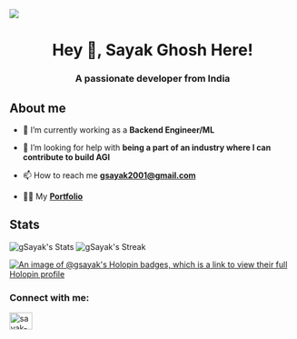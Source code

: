 ![](https://komarev.com/ghpvc/?username=gSayak&color=orange)

<h1 align="center">Hey 👋, Sayak Ghosh Here!</h1>
<h3 align="center">A passionate developer from India</h3>


<h2>About me</h2>

- 🌱 I’m currently working as a **Backend Engineer/ML**

- 🤝 I’m looking for help with **being a part of an industry where I can contribute to build AGI**

- 📫 How to reach me **gsayak2001@gmail.com**

- 👨‍🎓 My **<a href="https://sayak.super.site/">Portfolio</a>**
<h2> Stats </h2>

![gSayak's Stats](https://github-readme-stats.vercel.app/api?username=gSayak&theme=vue-dark&show_icons=true&hide_border=true&count_private=true) ![gSayak's Streak](https://github-readme-streak-stats.herokuapp.com/?user=gSayak&theme=vue-dark&hide_border=true)


[![An image of @gsayak's Holopin badges, which is a link to view their full Holopin profile](https://holopin.me/gsayak)](https://holopin.io/@gsayak)

<h3 align="left">Connect with me:</h3>
<p align="left">
<a href="https://linkedin.com/in/gSayak" target="blank"><img align="center" src="https://raw.githubusercontent.com/rahuldkjain/github-profile-readme-generator/master/src/images/icons/Social/linked-in-alt.svg" alt="sayak-ghosh-3b93b6219" height="30" width="40" /></a>
</p>





